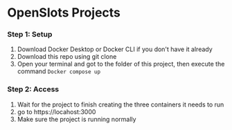 # OpenSlots Projects


### Step 1: Setup

1. Download Docker Desktop or Docker CLI if you don't have it already
2. Download this repo using git clone
3. Open your terminal and got to the folder of this project, then execute the command `Docker compose up`

### Step 2: Access
1. Wait for the project to finish creating the three containers it needs to run
2. go to https://locahost:3000
3. Make sure the project is running normally
